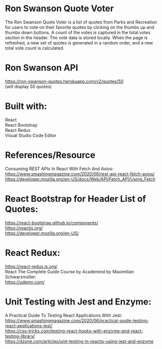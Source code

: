 # Ron Swanson Quote Voter<br>

The Ron Swanson Quote Voter is a list of quotes from Parks and Recreation for users to vote on their favorite quotes by clicking on the thumbs up and thumbs down buttons. A count of the votes is captured in the total votes section in the header. The vote data is stored locally. When the page is refreshed, a new set of quotes is generated in a random order, and a new total vote count is calculated. 

# Ron Swanson API<br>

https://ron-swanson-quotes.herokuapp.com/v2/quotes/50<br>
(will display 50 quotes)

# Built with:<br>
React<br>
React Bootstrap<br>
React Redux<br>
Visual Studio Code Editor
 
# References/Resource

Consuming REST APIs In React With Fetch And Axios:<br>
https://www.smashingmagazine.com/2020/06/rest-api-react-fetch-axios/<br>
https://developer.mozilla.org/en-US/docs/Web/API/Fetch_API/Using_Fetch<br>

# React Bootstrap for Header List of Quotes:

https://react-bootstrap.github.io/components/<br>
https://reactjs.org/<br>
https://developer.mozilla.org/en-US/<br>

# React Redux:
https://react-redux.js.org/<br>
React The Complete Guide Course by Academind by Maximilian Schwarzmüller:<br>
https://udemy.com/

# Unit Testing with Jest and Enzyme:

A Practical Guide To Testing React Applications With Jest:<br>
https://www.smashingmagazine.com/2020/06/practical-guide-testing-react-applications-jest/<br>
https://css-tricks.com/testing-react-hooks-with-enzyme-and-react-testing-library/<br>
https://dzone.com/articles/unit-testing-in-reactjs-using-jest-and-enzyme<br>




